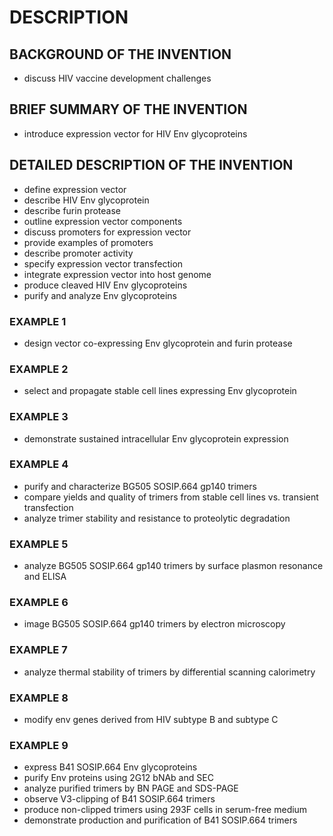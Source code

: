 # DESCRIPTION

## BACKGROUND OF THE INVENTION

- discuss HIV vaccine development challenges

## BRIEF SUMMARY OF THE INVENTION

- introduce expression vector for HIV Env glycoproteins

## DETAILED DESCRIPTION OF THE INVENTION

- define expression vector
- describe HIV Env glycoprotein
- describe furin protease
- outline expression vector components
- discuss promoters for expression vector
- provide examples of promoters
- describe promoter activity
- specify expression vector transfection
- integrate expression vector into host genome
- produce cleaved HIV Env glycoproteins
- purify and analyze Env glycoproteins

### EXAMPLE 1

- design vector co-expressing Env glycoprotein and furin protease

### EXAMPLE 2

- select and propagate stable cell lines expressing Env glycoprotein

### EXAMPLE 3

- demonstrate sustained intracellular Env glycoprotein expression

### EXAMPLE 4

- purify and characterize BG505 SOSIP.664 gp140 trimers
- compare yields and quality of trimers from stable cell lines vs. transient transfection
- analyze trimer stability and resistance to proteolytic degradation

### EXAMPLE 5

- analyze BG505 SOSIP.664 gp140 trimers by surface plasmon resonance and ELISA

### EXAMPLE 6

- image BG505 SOSIP.664 gp140 trimers by electron microscopy

### EXAMPLE 7

- analyze thermal stability of trimers by differential scanning calorimetry

### EXAMPLE 8

- modify env genes derived from HIV subtype B and subtype C

### EXAMPLE 9

- express B41 SOSIP.664 Env glycoproteins
- purify Env proteins using 2G12 bNAb and SEC
- analyze purified trimers by BN PAGE and SDS-PAGE
- observe V3-clipping of B41 SOSIP.664 trimers
- produce non-clipped trimers using 293F cells in serum-free medium
- demonstrate production and purification of B41 SOSIP.664 trimers


